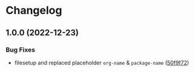 # Changelog

## 1.0.0 (2022-12-23)


### Bug Fixes

* filesetup and replaced placeholder `org-name` & `package-name` ([50f9f72](https://github.com/EyeRunnMan-GameDev-Portfolio/com.eyerunnman.interfaces/commit/50f9f727730f42235f336ea2de87900f8a075206))


